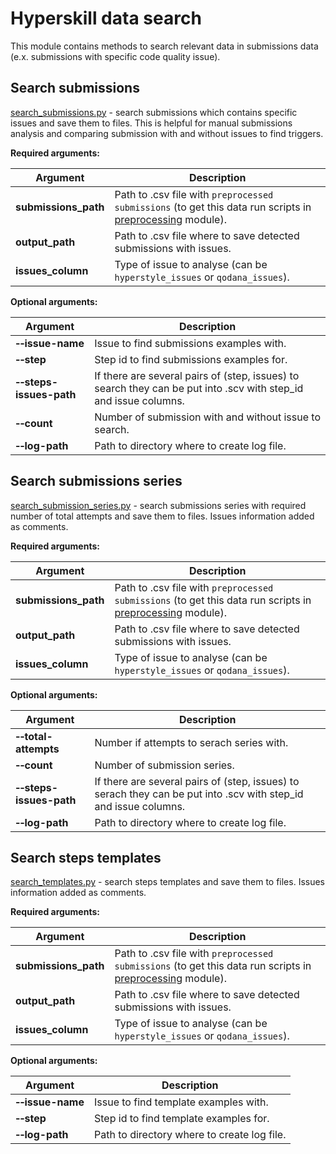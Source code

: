 # Hyperskill data search

This module contains methods to search relevant data in submissions data (e.x. submissions with specific code quality issue). 

## Search submissions

[search_submissions.py](search_submissions.py) - search submissions which contains specific issues and save them to files. This is helpful for manual submissions analysis and comparing submission with and without issues to find triggers.

**Required arguments:**

| Argument             | Description                                                                                                                   | 
|----------------------|-------------------------------------------------------------------------------------------------------------------------------|
| **submissions_path** | Path to .csv file with `preprocessed submissions` (to get this data run scripts in [preprocessing](../preprocessing) module). |
| **output_path**      | Path to .csv file where to save detected submissions with issues.                                                             |
| **issues_column**    | Type of issue to analyse (can be `hyperstyle_issues` or `qodana_issues`).                                                     |

**Optional arguments:**

| Argument                            | Description                                                                                                      |
|-------------------------------------|------------------------------------------------------------------------------------------------------------------|
| **&#8209;&#8209;issue-name**        | Issue to find submissions examples with.                                                                         |
| **&#8209;&#8209;step**              | Step id to find submissions examples for.                                                                        |
| **&#8209;&#8209;steps-issues-path** | If there are several pairs of (step, issues) to search they can be put into .scv with step_id and issue columns. |
| **&#8209;&#8209;count**             | Number of submission with and without issue to search.                                                           |
| **&#8209;&#8209;log-path**          | Path to directory where to create log file.                                                                      |



## Search submissions series

[search_submission_series.py](search_submission_series.py) - search submissions series with required number of total attempts and save them to files. Issues information added as comments.

**Required arguments:**

| Argument             | Description                                                                                                                   | 
|----------------------|-------------------------------------------------------------------------------------------------------------------------------|
| **submissions_path** | Path to .csv file with `preprocessed submissions` (to get this data run scripts in [preprocessing](../preprocessing) module). |
| **output_path**      | Path to .csv file where to save detected submissions with issues.                                                             |
| **issues_column**    | Type of issue to analyse (can be `hyperstyle_issues` or `qodana_issues`).                                                     |

 **Optional arguments:**


| Argument                            | Description                                                                                                      |
|-------------------------------------|------------------------------------------------------------------------------------------------------------------|
| **&#8209;&#8209;total-attempts**    | Number if attempts to serach series with.                                                                        |
| **&#8209;&#8209;count**             | Number of submission series.                                                                                     |
| **&#8209;&#8209;steps-issues-path** | If there are several pairs of (step, issues) to serach they can be put into .scv with step_id and issue columns. |
| **&#8209;&#8209;log-path**          | Path to directory where to create log file.                                                                      |




## Search steps templates

[search_templates.py](search_templates.py) - search steps templates and save them to files. Issues information added as comments.

**Required arguments:**

| Argument             | Description                                                                                                                    | 
|----------------------|--------------------------------------------------------------------------------------------------------------------------------|
| **submissions_path** | Path to .csv file with `preprocessed submissions` (to get this data run scripts in [preprocessing](../preprocessing) module).  |
| **output_path**      | Path to .csv file where to save detected submissions with issues.                                                              |
| **issues_column**    | Type of issue to analyse (can be `hyperstyle_issues` or `qodana_issues`).                                                      |

 **Optional arguments:**


| Argument                            | Description                                                                                                    |
|-------------------------------------|----------------------------------------------------------------------------------------------------------------|
| **&#8209;&#8209;issue-name**        | Issue to find template examples with.                                                                          |
| **&#8209;&#8209;step**              | Step id to find template examples for.                                                                         |
| **&#8209;&#8209;log-path**          | Path to directory where to create log file.                                                                    |
